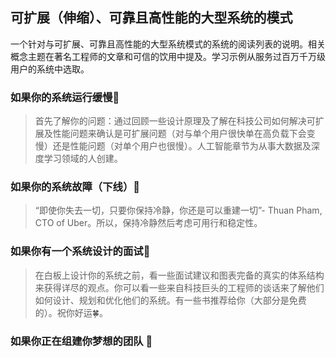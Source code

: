 ## 可扩展（伸缩）、可靠且高性能的大型系统的模式
一个针对与可扩展、可靠且高性能的大型系统模式的系统的阅读列表的说明。相关概念主题在著名工程师的文章和可信的饮用中提及。学习示例从服务过百万千万级用户的系统中选取。
### 如果你的系统运行缓慢🚥
> 首先了解你的问题：通过回顾一些设计原理及了解在科技公司如何解决可扩展及性能问题来确认是可扩展问题（对与单个用户很快单在高负载下会变慢）还是性能问题（对单个用户也很慢）。人工智能章节为从事大数据及深度学习领域的人创建。
### 如果你的系统故障（下线）🚧
> “即使你失去一切，只要你保持冷静，你还是可以重建一切”- Thuan Pham, CTO of Uber。所以，保持冷静然后考虑可用行和稳定性。
### 如果你有一个系统设计的面试🌊
> 在白板上设计你的系统之前，看一些面试建议和图表完备的真实的体系结构来获得详尽的观点。你可以看一些来自科技巨头的工程师的谈话来了解他们如何设计、规划和优化他们的系统。有一些书推荐给你（大部分是免费的）。祝你好运🍀。
### 如果你正在组建你梦想的团队 🎡
